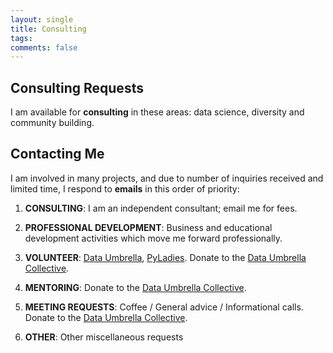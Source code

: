 ```yaml
---
layout: single
title: Consulting
tags: 
comments: false
---
```


## Consulting Requests

I am available for **consulting** in these areas:  data science, diversity and community building.  

## Contacting Me

I am involved in many projects, and due to number of inquiries received and limited time, I respond to **emails** in this order of priority:

1.  **CONSULTING**:  I am an independent consultant; email me for fees.

2.  **PROFESSIONAL DEVELOPMENT**:  Business and educational development activities which move me forward professionally.

3.  **VOLUNTEER**:  [Data Umbrella](https://www.dataumbrella.org), [PyLadies](http://nyc.pyladies.com).  Donate to the [Data Umbrella Collective](https://opencollective.com/data-umbrella).

4.  **MENTORING**: Donate to the [Data Umbrella Collective](https://opencollective.com/data-umbrella).

5.  **MEETING REQUESTS**:   Coffee / General advice / Informational calls.  Donate to the [Data Umbrella Collective](https://opencollective.com/data-umbrella).

6.  **OTHER**:  Other miscellaneous requests

 

